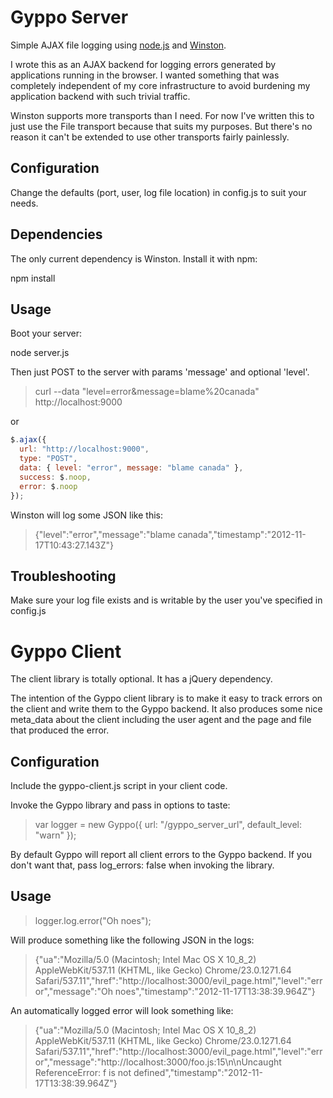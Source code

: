 # Gyppo Server

Simple AJAX file logging using [node.js](https://github.com/joyent/node) and [Winston](https://github.com/flatiron/winston/).

I wrote this as an AJAX backend for logging errors generated by applications running in the browser.  I wanted something that was completely independent of my core infrastructure to avoid burdening my application backend with such trivial traffic.

Winston supports more transports than I need.  For now I've written this to just use the File transport because that suits my purposes.  But there's no reason it can't be extended to use other transports fairly painlessly.

## Configuration

Change the defaults (port, user, log file location) in config.js to suit your needs.

## Dependencies

The only current dependency is Winston.  Install it with npm:

npm install

## Usage

Boot your server:

node server.js

Then just POST to the server with params 'message' and optional 'level'.

> curl --data "level=error&message=blame%20canada" http://localhost:9000

or

``` js
$.ajax({
  url: "http://localhost:9000",
  type: "POST",
  data: { level: "error", message: "blame canada" },
  success: $.noop,
  error: $.noop
});
```

Winston will log some JSON like this:

> {"level":"error","message":"blame canada","timestamp":"2012-11-17T10:43:27.143Z"}

## Troubleshooting

Make sure your log file exists and is writable by the user you've specified in config.js

# Gyppo Client
The client library is totally optional.  It has a jQuery dependency.

The intention of the Gyppo client library is to make it easy to track errors on the client and write them to the Gyppo backend.  It also produces some nice meta_data about the client including the user agent and the page and file that produced the error.

## Configuration

Include the gyppo-client.js script in your client code.

Invoke the Gyppo library and pass in options to taste:
> var logger = new Gyppo({ url: "/gyppo_server_url", default_level: "warn" });

By default Gyppo will report all client errors to the Gyppo backend.  If you don't want that, pass log_errors: false when invoking the library.

## Usage

> logger.log.error("Oh noes");

Will produce something like the following JSON in the logs:
> {"ua":"Mozilla/5.0 (Macintosh; Intel Mac OS X 10_8_2) AppleWebKit/537.11 (KHTML, like Gecko) Chrome/23.0.1271.64 Safari/537.11","href":"http://localhost:3000/evil_page.html","level":"error","message":"Oh noes","timestamp":"2012-11-17T13:38:39.964Z"}

An automatically logged error will look something like:
> {"ua":"Mozilla/5.0 (Macintosh; Intel Mac OS X 10_8_2) AppleWebKit/537.11 (KHTML, like Gecko) Chrome/23.0.1271.64 Safari/537.11","href":"http://localhost:3000/evil_page.html","level":"error","message":"http://localhost:3000/foo.js:15\n\nUncaught ReferenceError: f is not defined","timestamp":"2012-11-17T13:38:39.964Z"}
